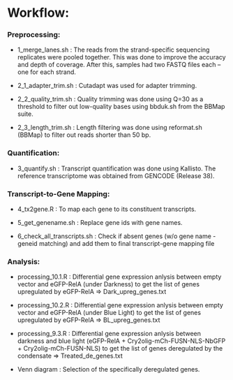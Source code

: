 # Workflow:

### Preprocessing: 

- 1_merge_lanes.sh : The reads from the strand-specific sequencing replicates were pooled together. This was done to improve the accuracy and depth of coverage. After this, samples had two FASTQ files each – one for each strand.

- 2_1_adapter_trim.sh : Cutadapt was used for adapter trimming.

- 2_2_quality_trim.sh : Quality trimming was done using Q=30 as a threshold to filter out low-quality bases using bbduk.sh from the BBMap suite.

- 2_3_length_trim.sh : Length filtering was done using reformat.sh (BBMap) to filter out reads shorter than 50 bp.

### Quantification:

- 3_quantify.sh : Transcript quantification was done using Kallisto. The reference transcriptome was obtained from GENCODE (Release 38).

### Transcript-to-Gene Mapping:

- 4_tx2gene.R : To map each gene to its constituent transcripts.

- 5_get_genename.sh : Replace gene ids with gene names.

- 6_check_all_transcripts.sh : Check if absent genes (w/o gene name - geneid matching) and add them to final transcript-gene mapping file

### Analysis:

- processing_10.1.R : Differential gene expression anlysis between empty vector and eGFP-RelA (under Darkness) to get the list of genes upregulated by eGFP-RelA  => Dark_upreg_genes.txt

- processing_10.2.R : Differential gene expression anlysis between empty vector and eGFP-RelA (under Blue Light) to get the list of genes upregulated by eGFP-RelA => BL_upreg_genes.txt

- processing_9.3.R : Differential gene expression anlysis between darkness and blue light (eGFP-RelA + Cry2olig-mCh-FUSN-NLS-NbGFP + Cry2olig-mCh-FUSN-NLS) to get the list of genes deregulated by the condensate => Treated_de_genes.txt

- Venn diagram : Selection of the specifically deregulated genes.